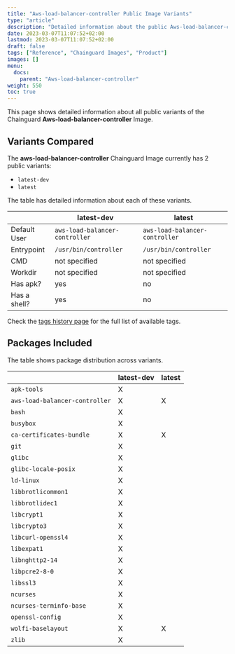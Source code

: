 ```yaml
---
title: "Aws-load-balancer-controller Public Image Variants"
type: "article"
description: "Detailed information about the public Aws-load-balancer-controller Chainguard Image variants"
date: 2023-03-07T11:07:52+02:00
lastmod: 2023-03-07T11:07:52+02:00
draft: false
tags: ["Reference", "Chainguard Images", "Product"]
images: []
menu:
  docs:
    parent: "Aws-load-balancer-controller"
weight: 550
toc: true
---
```


This page shows detailed information about all public variants of the Chainguard **Aws-load-balancer-controller** Image.

## Variants Compared
The **aws-load-balancer-controller** Chainguard Image currently has 2 public variants: 

- `latest-dev`
- `latest`

The table has detailed information about each of these variants.

|              | latest-dev                     | latest                         |
|--------------|--------------------------------|--------------------------------|
| Default User | `aws-load-balancer-controller` | `aws-load-balancer-controller` |
| Entrypoint   | `/usr/bin/controller`          | `/usr/bin/controller`          |
| CMD          | not specified                  | not specified                  |
| Workdir      | not specified                  | not specified                  |
| Has apk?     | yes                            | no                             |
| Has a shell? | yes                            | no                             |

Check the [tags history page](/chainguard/chainguard-images/reference/aws-load-balancer-controller/tags_history/) for the full list of available tags.

## Packages Included
The table shows package distribution across variants.

|                                | latest-dev | latest |
|--------------------------------|------------|--------|
| `apk-tools`                    | X          |        |
| `aws-load-balancer-controller` | X          | X      |
| `bash`                         | X          |        |
| `busybox`                      | X          |        |
| `ca-certificates-bundle`       | X          | X      |
| `git`                          | X          |        |
| `glibc`                        | X          |        |
| `glibc-locale-posix`           | X          |        |
| `ld-linux`                     | X          |        |
| `libbrotlicommon1`             | X          |        |
| `libbrotlidec1`                | X          |        |
| `libcrypt1`                    | X          |        |
| `libcrypto3`                   | X          |        |
| `libcurl-openssl4`             | X          |        |
| `libexpat1`                    | X          |        |
| `libnghttp2-14`                | X          |        |
| `libpcre2-8-0`                 | X          |        |
| `libssl3`                      | X          |        |
| `ncurses`                      | X          |        |
| `ncurses-terminfo-base`        | X          |        |
| `openssl-config`               | X          |        |
| `wolfi-baselayout`             | X          | X      |
| `zlib`                         | X          |        |
